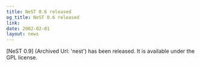 ```yaml
---
title: NeST 0.6 released
og_title: NeST 0.6 released
link: 
date: 2002-02-01
layout: news
---
```


[NeST 0.9] (Archived Url: 'nest') has been released. It is available under the GPL license.
